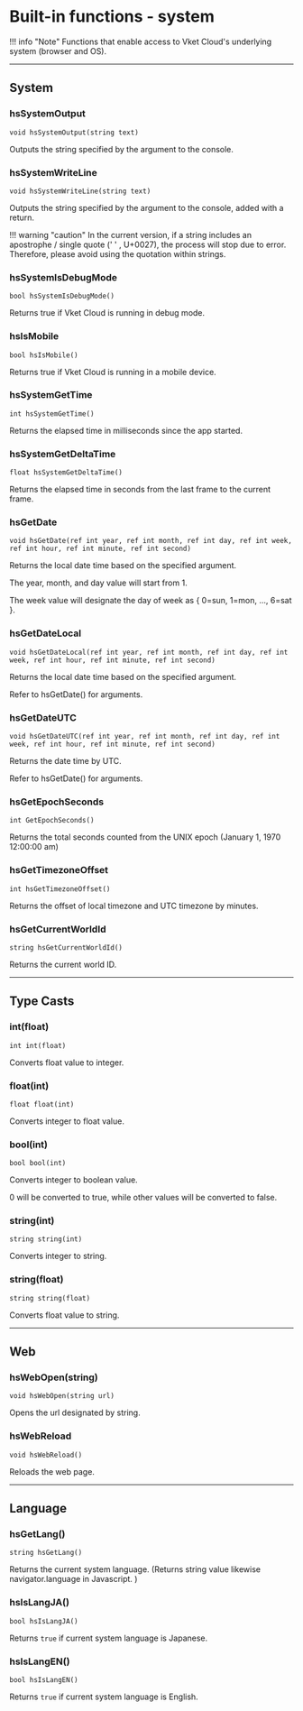 
# Built-in functions - system

!!! info "Note"
    Functions that enable access to Vket Cloud's underlying system (browser and OS).

***

## System

### hsSystemOutput

`void hsSystemOutput(string text)`

Outputs the string specified by the argument to the console.

### hsSystemWriteLine

`void hsSystemWriteLine(string text)`

Outputs the string specified by the argument to the console, added with a return.

!!! warning "caution"
    In the current version, if a string includes an apostrophe / single quote (' ' , U+0027), the process will stop due to error.<br>
    Therefore, please avoid using the quotation within strings.

### hsSystemIsDebugMode

`bool hsSystemIsDebugMode()`

Returns true if Vket Cloud is running in debug mode.

### hsIsMobile

`bool hsIsMobile()`

Returns true if Vket Cloud is running in a mobile device.

### hsSystemGetTime

`int hsSystemGetTime()`

Returns the elapsed time in milliseconds since the app started.

### hsSystemGetDeltaTime

`float hsSystemGetDeltaTime()`

Returns the elapsed time in seconds from the last frame to the current frame.

### hsGetDate

`void hsGetDate(ref int year, ref int month, ref int day, ref int week, ref int hour, ref int minute, ref int second)`

Returns the local date time based on the specified argument.

The year, month, and day value will start from 1.

The week value will designate the day of week as { 0=sun, 1=mon, ..., 6=sat }.

### hsGetDateLocal

`void hsGetDateLocal(ref int year, ref int month, ref int day, ref int week, ref int hour, ref int minute, ref int second)`

Returns the local date time based on the specified argument.

Refer to hsGetDate() for arguments.

### hsGetDateUTC

`void hsGetDateUTC(ref int year, ref int month, ref int day, ref int week, ref int hour, ref int minute, ref int second)`

Returns the date time by UTC.

Refer to hsGetDate() for arguments.

### hsGetEpochSeconds

`int GetEpochSeconds()`

Returns the total seconds counted from the UNIX epoch (January 1, 1970 12:00:00 am)

### hsGetTimezoneOffset

`int hsGetTimezoneOffset()`

Returns the offset of local timezone and UTC timezone by minutes.

### hsGetCurrentWorldId

`string hsGetCurrentWorldId()`

Returns the current world ID.

***

## Type Casts

### int(float)

`int int(float)`

Converts float value to integer.

### float(int)

`float float(int)`

Converts integer to float value.

### bool(int)

`bool bool(int)`

Converts integer to boolean value.

0 will be converted to true, while other values will be converted to false.

### string(int)

`string string(int)`

Converts integer to string.

### string(float)

`string string(float)`

Converts float value to string.

***

## Web

### hsWebOpen(string)

`void hsWebOpen(string url)`

Opens the url designated by string.

### hsWebReload

`void hsWebReload()`

Reloads the web page.

***

## Language

### hsGetLang()

`string hsGetLang()`

Returns the current system language. (Returns string value likewise navigator.language in Javascript. )

### hsIsLangJA()

`bool hsIsLangJA()`

Returns `true` if current system language is Japanese.

### hsIsLangEN()

`bool hsIsLangEN()`

Returns `true` if current system language is English.
